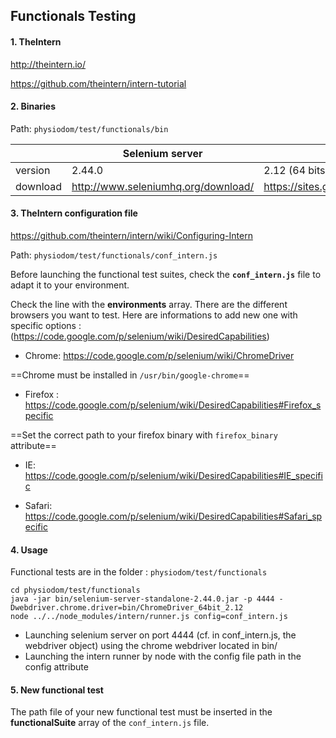 ## Functionals Testing

#### 1. TheIntern

http://theintern.io/

https://github.com/theintern/intern-tutorial

#### 2. Binaries
Path: `physiodom/test/functionals/bin`

|| Selenium server | ChromeDriver |
|--|--------|--------|
|version|2.44.0|2.12 (64 bits : check your system)|
|download|http://www.seleniumhq.org/download/|https://sites.google.com/a/chromium.org/chromedriver/downloads|

#### 3. TheIntern configuration file

https://github.com/theintern/intern/wiki/Configuring-Intern

Path: `physiodom/test/functionals/conf_intern.js`

Before launching the functional test suites, check the **`conf_intern.js`** file to adapt it to your environment.

Check the line with the **environments** array. There are the different browsers you want to test. Here are informations to add new one with specific options : (https://code.google.com/p/selenium/wiki/DesiredCapabilities)

- Chrome: https://code.google.com/p/selenium/wiki/ChromeDriver

==Chrome must be installed in `/usr/bin/google-chrome`==

- Firefox : https://code.google.com/p/selenium/wiki/DesiredCapabilities#Firefox_specific

==Set the correct path to your firefox binary with `firefox_binary` attribute==

- IE: https://code.google.com/p/selenium/wiki/DesiredCapabilities#IE_specific

- Safari: https://code.google.com/p/selenium/wiki/DesiredCapabilities#Safari_specific

#### 4. Usage

Functional tests are in the folder :
`physiodom/test/functionals`

```
cd physiodom/test/functionals
java -jar bin/selenium-server-standalone-2.44.0.jar -p 4444 -Dwebdriver.chrome.driver=bin/ChromeDriver_64bit_2.12
node ../../node_modules/intern/runner.js config=conf_intern.js
```
- Launching selenium server on port 4444 (cf. in conf_intern.js, the webdriver object) using the chrome webdriver located in bin/
- Launching the intern runner by node with the config file path in the config attribute

#### 5. New functional test

The path file of your new functional test must be inserted in the **functionalSuite** array of the `conf_intern.js` file.